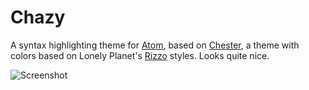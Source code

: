 # Chazy

A syntax highlighting theme for [Atom](https://atom.io/), based on [Chester](https://github.com/csutter/chester-atom-syntax), a theme with colors based on Lonely Planet's [Rizzo](https://github.com/lonelyplanet/rizzo) styles. Looks quite nice.

![Screenshot](https://raw.githubusercontent.com/csutter/chester-atom-syntax/master/screenshot.png)
